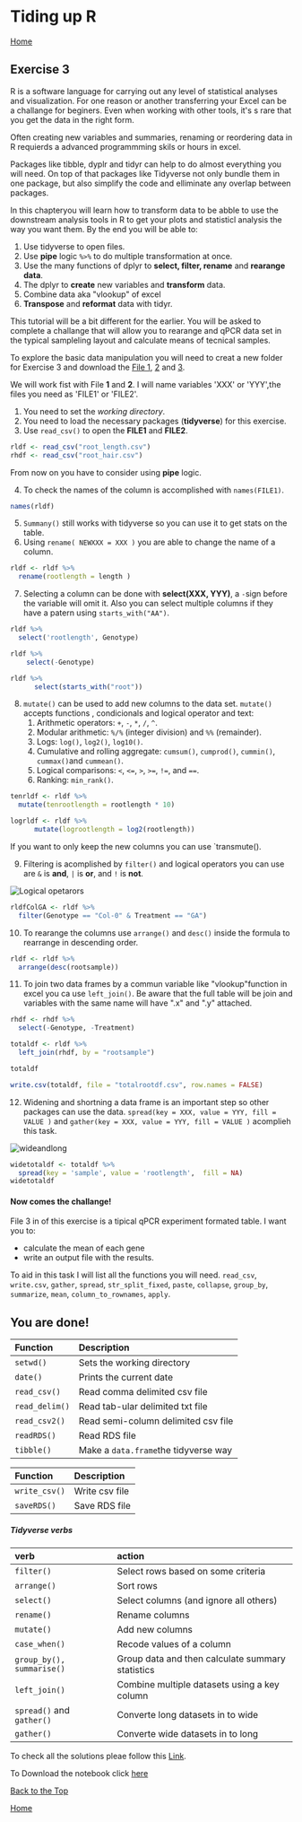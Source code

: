 #  Tiding up R

[Home](https://alexpmagalhaes.github.io/R-course/index)

## Exercise 3

R is a software language for carrying out any level of statistical analyses and visualization.
For one reason or another transferring your Excel can be a challange for beginers.
Even when working with other tools, it's s rare that you get the data in the right form.

Often creating new variables and summaries, renaming or reordering data in R requierds a advanced programmming skils or hours in excel.

Packages like tibble, dyplr and tidyr can help to do almost everything you will need. On top of that packages like Tidyverse not only bundle them in one package, but also simplify the code and elliminate any overlap between packages.

In this chapteryou will learn how to transform data to be abble to use the downstream analysis tools in R to get your plots and statisticl analysis the way you want them.
By the end you will be able to:
 1. Use tidyverse to open files.
 2. Use **pipe** logic `%>%` to do multiple transformation at once.
 3. Use the many functions of dplyr to **select, filter, rename** and **rearange data**.
 4. The dplyr to **create** new variables and **transform** data.
 5. Combine data aka "vlookup" of excel
 6. **Transpose** and **reformat** data with tidyr.

 This tutorial will be a bit different for the earlier.
 You will be asked to complete a challange that will allow you to rearange and qPCR data set in the typical sampleling layout and calculate means of tecnical samples.


To explore the basic data manipulation you will need to creat a new folder for Exercise 3 and download the [File 1](https://alexpmagalhaes.github.io/SFB924-R-course/Materials/Datasets/Exercise3/root_length.csv), [2](https://alexpmagalhaes.github.io/SFB924-R-course/Materials/Datasets/Exercise3/root_hair.csv) and [3](https://alexpmagalhaes.github.io/SFB924-R-course/Materials/Datasets/Exercise3/qPCR_replicates.csv).

We will work fist with File **1** and **2**. I will name variables 'XXX' or 'YYY',the files you need as 'FILE1' or 'FILE2'.

1. You need to set the _working directory_.
2. You need to load the necessary packages (**tidyverse**) for this exercise.
3. Use `read_csv()` to open the **FILE1** and **FILE2**.

```r
rldf <- read_csv("root_length.csv")
rhdf <- read_csv("root_hair.csv")
```

From now on you have to consider using **pipe** logic.


4. To check the names of the column is accomplished with `names(FILE1)`.

```r
names(rldf)
```

5. `Summany()` still works with tidyverse so you can use it to get stats on the table.
6. Using `rename( NEWXXX = XXX )` you are able to change the name of a column.

```r
rldf <- rldf %>%
  rename(rootlength = length )
```

7. Selecting a column can be done with **select(XXX, YYY)**, a `-`sign before the variable will omit it. Also you can select multiple columns if they have a patern using `starts_with("AA")`.

```r
rldf %>%
  select('rootlength', Genotype)

rldf %>%
    select(-Genotype)

rldf %>%
      select(starts_with("root"))
```

8. `mutate()` can be used to add new columns to the data set. `mutate()` accepts functions , condicionals and logical operator and text:
      1. Arithmetic operators: `+`, `-`, `*`, `/`, `^`.
      2. Modular arithmetic: `%/%` (integer division) and `%%` (remainder).
      3. Logs: `log()`, `log2()`, `log10()`.
      4. Cumulative and rolling aggregate: `cumsum()`, `cumprod()`, `cummin()`, `cummax()`and `cummean()`.
      5. Logical comparisons: `<`, `<=`, `>`, `>=`, `!=`, and `==`.
      6. Ranking: `min_rank()`.

```r
tenrldf <- rldf %>%
  mutate(tenrootlength = rootlength * 10)

logrldf <- rldf %>%
      mutate(logrootlength = log2(rootlength))
```

If you want to only keep the new columns you can use `transmute().

9. Filtering is acomplished by `filter()` and logical operators you can use are `&` is **and**, `|` is **or**, and `!` is **not**.

![Logical opetarors](https://alexpmagalhaes.github.io/R-course/jpegs/transform-logical.png)

```r
rldfColGA <- rldf %>%
  filter(Genotype == "Col-0" & Treatment == "GA")
```
10. To rearange the columns use `arrange()` and `desc()` inside the formula to rearrange in descending order.

```r
rldf <- rldf %>%
  arrange(desc(rootsample))
```

11. To join two data frames by a commun variable like "vlookup"function in excel you ca use `left_join()`. Be aware that the full table will be join and variables with the same name will have ".x" and ".y" attached.

```r
rhdf <- rhdf %>%
  select(-Genotype, -Treatment)

totaldf <- rldf %>%
  left_join(rhdf, by = "rootsample")

totaldf

write.csv(totaldf, file = "totalrootdf.csv", row.names = FALSE)
```
12. Widening and shortning a data frame is an important step so other packages can use the data. `spread(key = XXX, value = YYY, fill = VALUE )` and `gather(key = XXX, value = YYY, fill = VALUE )` acomplieh this task.

![wideandlong](https://alexpmagalhaes.github.io/R-course/jpegs/spread_data_R.png)


```r
widetotaldf <- totaldf %>%
  spread(key = 'sample', value = 'rootlength',  fill = NA)
widetotaldf
```

#### Now comes the challange!

File 3 in of this exercise is a tipical qPCR experiment formated table.
I want you to:
* calculate the mean of each gene
* write an output file with the results.


To aid in this task I will list all the functions you will need.
`read_csv`, `write.csv`, `gather`, `spread`, `str_split_fixed`, `paste`, `collapse`, `group_by`, `summarize`, `mean`, `column_to_rownames`, `apply`.




## You are done!

| Function| Description|
|:------|:--------|
|`setwd()`| Sets the working directory|
|`date()`| Prints the current date|
|`read_csv()`| Read comma delimited csv file|
|`read_delim()`| Read tab-ular delimited txt file|
|`read_csv2()`| Read semi-column delimited csv file|
|`readRDS()`| Read RDS file|
|`tibble()`| Make a `data.frame`the tidyverse way|

| Function| Description|
|:------|:--------|
|`write_csv()`| Write csv file|
|`saveRDS()`| Save RDS file |

##### Tidyverse verbs

| verb| action|
|:---|:----------------------|
|`filter()`|Select rows based on some criteria|
|`arrange()`|Sort rows|
|`select()`|Select columns (and ignore all others)|
|`rename()`|Rename columns|
|`mutate()`|Add new columns|
|`case_when()`|Recode values of a column|
|`group_by(), summarise()`|Group data and then calculate summary statistics|
|`left_join()`|Combine multiple datasets using a key column|
|`spread()` and `gather()`| Converte long datasets in to wide|
|`gather()`| Converte wide datasets in to long|

To check all the solutions pleae follow this [Link](http://rpubs.com/alexpmagalhaes/Exercise3).

To Download the notebook click [here](https://alexpmagalhaes.github.io/R-course/Materials/Scripts/Exercise3.Rmd)

[Back to the Top](#tiding-up-r)

[Home](https://alexpmagalhaes.github.io/R-course/index)
